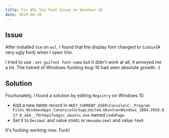 ```yaml
---
title: Fix WSL Vim Font Issue on Windows 10
date: 2019-04-18
---
```


## Issue

After installed `Vim` on `wsl`, I found that the display font changed to `SimSun`(A very ugly font) when I open Vim.

I tried to use `:set guifont font-name` but it didn't work at all, it annoyed me a lot. The hatred of Windows-fucking-bug-10 had seen absolute growth. :(

## Solution

Fourtunately, I found a solution by editing `Registry` on Windows 10.

- Add a new `DWORD` record in `HKEY_CURRENT_USER\Console\C:_Program Files_WindowsApps_CanonicalGroupLimited.UbuntuonWindows_1804.2018.817.0_x64__79rhkp1fndgsc_ubuntu.exe` named `CodePage`
- Set it to `Decimal` and value `65001` or `Hexadecimal` and value `fde9`

It's fucking working now. Fuck!

